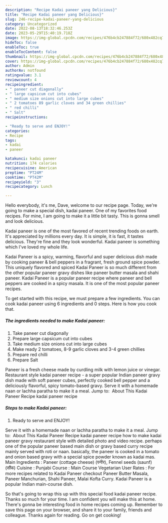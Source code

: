 ```yaml
---
description: "Recipe Kadai paneer yang Delicious}"
title: "Recipe Kadai paneer yang Delicious}"
slug: 246-recipe-kadai-paneer-yang-delicious
category: Uncategorized
date: 2022-08-13T18:32:46.253Z
date: 2023-05-29T15:40:19.718Z
image: https://img-global.cpcdn.com/recipes/476b4cb247884f72/680x482cq70/kadai-paneer-recipe-main-photo.jpg
hideToc: false
enableToc: true
enableTocContent: false
thumbnail: https://img-global.cpcdn.com/recipes/476b4cb247884f72/680x482cq70/kadai-paneer-recipe-main-photo.jpg
cover: https://img-global.cpcdn.com/recipes/476b4cb247884f72/680x482cq70/kadai-paneer-recipe-main-photo.jpg
author: Admin
authorAv: notfound
ratingvalue: 3.1
reviewcount: 4
recipeingredient:
- " paneer cut diagonally"
- " large capsicum cut into cubes"
- " medium size onions cut into large cubes"
- " 2 tomatoes 89 garlic cloves and 34 green chillies"
- " red chilli"
- " Salt"
recipeinstructions:

- "Ready to serve and ENJOY!"
categories:
- Recipe
tags:
- kadai
- paneer

katakunci: kadai paneer 
nutrition: 174 calories
recipecuisine: American
preptime: "PT24M"
cooktime: "PT42M"
recipeyield: "3"
recipecategory: Lunch

---
```



Hello everybody, it's me, Dave, welcome to our recipe page. Today, we're going to make a special dish, kadai paneer. One of my favorites food recipes. For mine, I am going to make it a little bit tasty. This is gonna smell and look delicious.

Kadai paneer is one of the most favored of recent trending foods on earth. It's appreciated by millions every day. It is simple, it is fast, it tastes delicious. They're fine and they look wonderful. Kadai paneer is something which I've loved my whole life.

Kadai Paneer is a spicy, warming, flavorful and super delicious dish made by cooking paneer &amp; bell peppers in a fragrant, fresh ground spice powder. This uniquely flavored and spiced Kadai Paneer is so much different from the other popular paneer gravy dishes like paneer butter masala and shahi paneer. Kadai Paneer is a popular paneer recipe where paneer and bell peppers are cooked in a spicy masala. It is one of the most popular paneer recipes.


To get started with this recipe, we must prepare a few ingredients. You can cook kadai paneer using 6 ingredients and 0 steps. Here is how you cook that.

<!--inarticleads1-->

##### The ingredients needed to make Kadai paneer:

1. Take  paneer cut diagonally
1. Prepare  large capsicum cut into cubes
1. Take  medium size onions cut into large cubes
1. Make ready  2 tomatoes, 8-9 garlic cloves and 3-4 green chillies
1. Prepare  red chilli
1. Prepare  Salt


Paneer is a fresh cheese made by curdling milk with lemon juice or vinegar. Restaurant style kadai paneer recipe - a super popular Indian paneer gravy dish made with soft paneer cubes, perfectly cooked bell pepper and a deliciously flavorful, spicy tomato-based gravy. Serve it with a homemade naan or lachha paratha to make it a meal. Jump to: ️ About This Kadai Paneer Recipe kadai paneer recipe 

<!--inarticleads2-->

##### Steps to make Kadai paneer:


1. Ready to serve and ENJOY!

Serve it with a homemade naan or lachha paratha to make it a meal. Jump to: ️ About This Kadai Paneer Recipe kadai paneer recipe how to make kadai paneer gravy restaurant style with detailed photo and video recipe. perhaps one of the popular paneer based main dish or gravy based curry recipe mainly served with roti or naan. basically, the paneer is cooked in a tomato and onion based gravy with a special spice powder known as kadai mas. Main Ingredients : Paneer (cottage cheese) (पनीर), Fennel seeds (saunf) (सौंफ) Cuisine : Punjabi Course : Main Course Vegetarian User Rates : For more recipes related to Kadai Paneer checkout Paneer Butter Masala, Paneer Manchurian, Shahi Paneer, Malai Kofta Curry. Kadai Paneer is a popular Indian main-course dish. 

So that's going to wrap this up with this special food kadai paneer recipe. Thanks so much for your time. I am confident you will make this at home. There's gonna be interesting food in home recipes coming up. Remember to save this page on your browser, and share it to your family, friends and colleague. Thanks again for reading. Go on get cooking!
